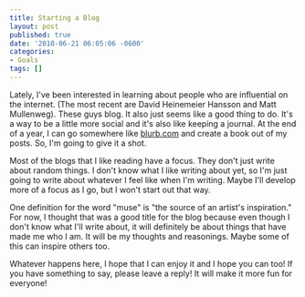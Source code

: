 ```yaml
---
title: Starting a Blog
layout: post
published: true
date: '2010-06-21 06:05:06 -0600'
categories:
- Goals
tags: []
---
```


Lately, I've been interested in learning about people who are influential on
the internet. (The most recent are David Heinemeier Hansson and Matt
Mullenweg). These guys blog. It also just seems like a good thing to do. It's a
way to be a little more social and it's also like keeping a journal. At the end
of a year, I can go somewhere like <a title="Make your own book"
href="http://www.blurb.com" target="_blank">blurb.com</a> and create a book out
of my posts. So, I'm going to give it a shot.

Most of the blogs that I like reading have a focus. They don't just write about
random things. I don't know what I like writing about yet, so I'm just going to
write about whatever I feel like when I'm writing. Maybe I'll develop more of a
focus as I go, but I won't start out that way.

One definition for the word "muse" is "the source of an artist's inspiration."
For now, I thought that was a good title for the blog because even though I
don't know what I'll write about, it will definitely be about things that have
made me who I am. It will be my thoughts and reasonings. Maybe some of this can
inspire others too.

Whatever happens here, I hope that I can enjoy it and I hope you can too! If
you have something to say, please leave a reply! It will make it more fun for
everyone!
